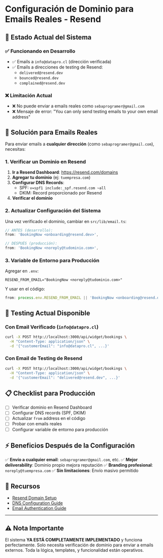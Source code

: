 # Configuración de Dominio para Emails Reales - Resend

## 🚨 Estado Actual del Sistema

### ✅ Funcionando en Desarrollo
- ✅ Emails a `info@datapro.cl` (dirección verificada)
- ✅ Emails a direcciones de testing de Resend:
  - `delivered@resend.dev`
  - `bounced@resend.dev` 
  - `complained@resend.dev`

### ❌ Limitación Actual
- ❌ No puede enviar a emails reales como `sebaprogramer@gmail.com`
- ❌ Mensaje de error: "You can only send testing emails to your own email address"

## 🔧 Solución para Emails Reales

Para enviar emails a **cualquier dirección** (como `sebaprogramer@gmail.com`), necesitas:

### 1. Verificar un Dominio en Resend

1. **Ir a Resend Dashboard**: https://resend.com/domains
2. **Agregar tu dominio** (ej: `tuempresa.com`)
3. **Configurar DNS Records**:
   - SPF: `v=spf1 include:_spf.resend.com ~all`
   - DKIM: Record proporcionado por Resend
4. **Verificar el dominio**

### 2. Actualizar Configuración del Sistema

Una vez verificado el dominio, cambiar en `src/lib/email.ts`:

```typescript
// ANTES (desarrollo):
from: 'BookingNow <onboarding@resend.dev>',

// DESPUÉS (producción):
from: 'BookingNow <noreply@tudominio.com>',
```

### 3. Variable de Entorno para Producción

Agregar en `.env`:
```env
RESEND_FROM_EMAIL="BookingNow <noreply@tudominio.com>"
```

Y usar en el código:
```typescript
from: process.env.RESEND_FROM_EMAIL || 'BookingNow <onboarding@resend.dev>',
```

## 🧪 Testing Actual Disponible

### Con Email Verificado (`info@datapro.cl`)
```bash
curl -X POST http://localhost:3000/api/widget/bookings \
  -H "Content-Type: application/json" \
  -d '{"customerEmail": "info@datapro.cl", ...}'
```

### Con Email de Testing de Resend
```bash
curl -X POST http://localhost:3000/api/widget/bookings \
  -H "Content-Type: application/json" \
  -d '{"customerEmail": "delivered@resend.dev", ...}'
```

## 📋 Checklist para Producción

- [ ] Verificar dominio en Resend Dashboard
- [ ] Configurar DNS records (SPF, DKIM)
- [ ] Actualizar `from` address en el código
- [ ] Probar con emails reales
- [ ] Configurar variable de entorno para producción

## ⚡ Beneficios Después de la Configuración

✅ **Envío a cualquier email**: `sebaprogramer@gmail.com`, etc.
✅ **Mejor deliverability**: Dominio propio mejora reputación
✅ **Branding profesional**: `noreply@tuempresa.com`
✅ **Sin limitaciones**: Envío masivo permitido

## 🔗 Recursos

- [Resend Domain Setup](https://resend.com/domains)
- [DNS Configuration Guide](https://resend.com/docs/dashboard/domains/introduction)
- [Email Authentication Guide](https://resend.com/blog/email-authentication-a-developers-guide)

---

## ⚠️ Nota Importante

El sistema **YA ESTÁ COMPLETAMENTE IMPLEMENTADO** y funciona perfectamente. Solo necesita verificación de dominio para enviar a emails externos. Toda la lógica, templates, y funcionalidad están operativos.